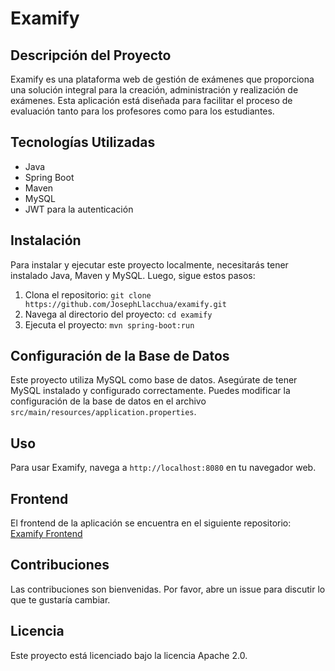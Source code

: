# Examify

## Descripción del Proyecto

Examify es una plataforma web de gestión de exámenes que proporciona una solución integral para la creación, administración y realización de exámenes. Esta aplicación está diseñada para facilitar el proceso de evaluación tanto para los profesores como para los estudiantes.

## Tecnologías Utilizadas

- Java
- Spring Boot
- Maven
- MySQL
- JWT para la autenticación

## Instalación

Para instalar y ejecutar este proyecto localmente, necesitarás tener instalado Java, Maven y MySQL. Luego, sigue estos pasos:

1. Clona el repositorio: `git clone https://github.com/JosephLlacchua/examify.git`
2. Navega al directorio del proyecto: `cd examify`
3. Ejecuta el proyecto: `mvn spring-boot:run`

## Configuración de la Base de Datos

Este proyecto utiliza MySQL como base de datos. Asegúrate de tener MySQL instalado y configurado correctamente. Puedes modificar la configuración de la base de datos en el archivo `src/main/resources/application.properties`.

## Uso

Para usar Examify, navega a `http://localhost:8080` en tu navegador web.

## Frontend

El frontend de la aplicación se encuentra en el siguiente repositorio: [Examify Frontend](https://github.com/JosephLlacchua/exam-management-system-frontend)

## Contribuciones

Las contribuciones son bienvenidas. Por favor, abre un issue para discutir lo que te gustaría cambiar.

## Licencia

Este proyecto está licenciado bajo la licencia Apache 2.0.